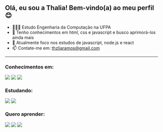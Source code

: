 ## Olá, eu sou a Thalia! Bem-vindo(a) ao meu perfil 😊

- 👩🏻‍💻 Estudo Engenharia da Computação na UFPA
- 🔭 Tenho conhecimentos em html, css e javascript e busco aprimorá-los ainda mais
- 🌱 Atualmente foco nos estudos de javascript, node.js e react
- 📫 Contate-me em: thzliaramos@gmail.com
---
### Conhecimentos em:
<img src="https://img.shields.io/badge/HTML5-E34F26?style=for-the-badge&logo=html5&logoColor=white"></img>
<img src="https://img.shields.io/badge/CSS3-1572B6?style=for-the-badge&logo=css3&logoColor=white"></img>
<img src="https://img.shields.io/badge/JavaScript-F7DF1E?style=for-the-badge&logo=javascript&logoColor=black"></img>
### Estudando:
<img src="https://img.shields.io/badge/Node.js-43853D?style=for-the-badge&logo=node.js&logoColor=white"></img>
<img src="https://img.shields.io/badge/React-20232A?style=for-the-badge&logo=react&logoColor=61DAFB"></img>
### Quero aprender:
<img src="https://img.shields.io/badge/React_Native-20232A?style=for-the-badge&logo=react&logoColor=61DAFB"></img>
<img src="https://img.shields.io/badge/Python-14354C?style=for-the-badge&logo=python&logoColor=white"></img>
<img src="https://img.shields.io/badge/Java-ED8B00?style=for-the-badge&logo=openjdk&logoColor=white"></img>
